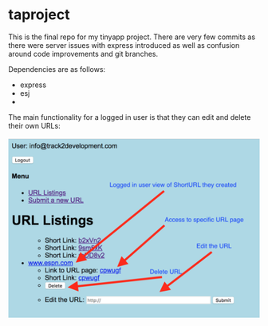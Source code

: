 # taproject
This is the final repo for my tinyapp project.  There are very few commits as there were server issues with express introduced as well as confusion around code improvements and git branches.

Dependencies are as follows:
- express
- esj
- 

The main functionality for a logged in user is that they can edit and delete their own URLs:

![alt text](screenshots/loggedinuserview.png "Description goes here")

